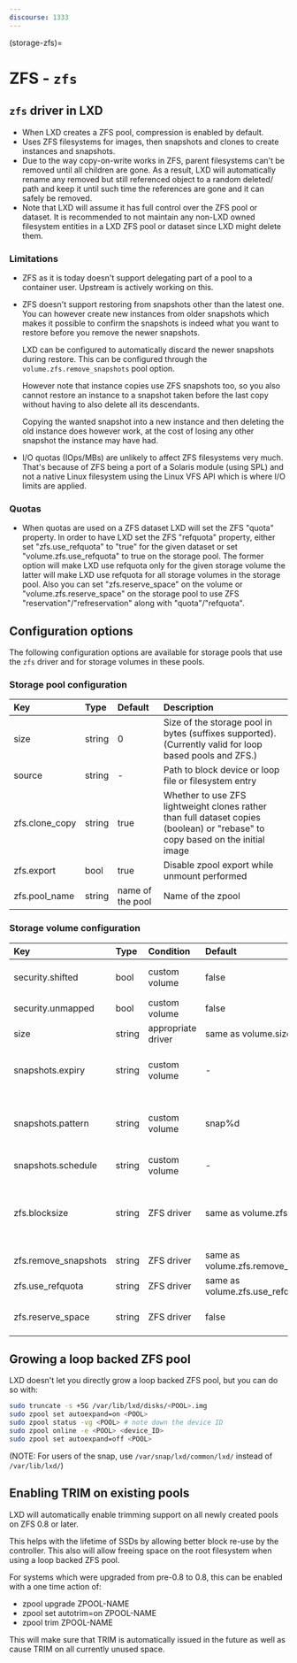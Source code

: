 ```yaml
---
discourse: 1333
---
```


(storage-zfs)=
# ZFS - `zfs`

## `zfs` driver in LXD

 - When LXD creates a ZFS pool, compression is enabled by default.
 - Uses ZFS filesystems for images, then snapshots and clones to create instances and snapshots.
 - Due to the way copy-on-write works in ZFS, parent filesystems can't
   be removed until all children are gone. As a result, LXD will
   automatically rename any removed but still referenced object to a random
   deleted/ path and keep it until such time the references are gone and it
   can safely be removed.
 - Note that LXD will assume it has full control over the ZFS pool or dataset.
   It is recommended to not maintain any non-LXD owned filesystem entities in
   a LXD ZFS pool or dataset since LXD might delete them.

### Limitations

 - ZFS as it is today doesn't support delegating part of a pool to a
   container user. Upstream is actively working on this.
 - ZFS doesn't support restoring from snapshots other than the latest
   one. You can however create new instances from older snapshots which
   makes it possible to confirm the snapshots is indeed what you want to
   restore before you remove the newer snapshots.

   LXD can be configured to automatically discard the newer snapshots during restore.
   This can be configured through the `volume.zfs.remove_snapshots` pool option.

   However note that instance copies use ZFS snapshots too, so you also cannot
   restore an instance to a snapshot taken before the last copy without having
   to also delete all its descendants.

   Copying the wanted snapshot into a new instance and then deleting
   the old instance does however work, at the cost of losing any other
   snapshot the instance may have had.

 - I/O quotas (IOps/MBs) are unlikely to affect ZFS filesystems very
   much. That's because of ZFS being a port of a Solaris module (using SPL)
   and not a native Linux filesystem using the Linux VFS API which is where
   I/O limits are applied.

### Quotas

 - When quotas are used on a ZFS dataset LXD will set the ZFS "quota" property.
   In order to have LXD set the ZFS "refquota" property, either set
   "zfs.use\_refquota" to "true" for the given dataset or set
   "volume.zfs.use\_refquota" to true on the storage pool. The former option
   will make LXD use refquota only for the given storage volume the latter will
   make LXD use refquota for all storage volumes in the storage pool. Also you can
   set "zfs.reserve\_space" on the volume or "volume.zfs.reserve\_space" on the
   storage pool to use ZFS "reservation"/"refreservation" along with
   "quota"/"refquota".

## Configuration options

The following configuration options are available for storage pools that use the `zfs` driver and for storage volumes in these pools.

### Storage pool configuration
Key                           | Type                          | Default                                 | Description
:--                           | :---                          | :------                                 | :----------
size                          | string                        | 0                                       | Size of the storage pool in bytes (suffixes supported). (Currently valid for loop based pools and ZFS.)
source                        | string                        | -                                       | Path to block device or loop file or filesystem entry
zfs.clone\_copy               | string                        | true                                    | Whether to use ZFS lightweight clones rather than full dataset copies (boolean) or "rebase" to copy based on the initial image
zfs.export                    | bool                          | true                                    | Disable zpool export while unmount performed
zfs.pool\_name                | string                        | name of the pool                        | Name of the zpool

### Storage volume configuration
Key                     | Type      | Condition                 | Default                               | Description
:--                     | :---      | :--------                 | :------                               | :----------
security.shifted        | bool      | custom volume             | false                                 | Enable id shifting overlay (allows attach by multiple isolated instances)
security.unmapped       | bool      | custom volume             | false                                 | Disable id mapping for the volume
size                    | string    | appropriate driver        | same as volume.size                   | Size of the storage volume
snapshots.expiry        | string    | custom volume             | -                                     | Controls when snapshots are to be deleted (expects expression like `1M 2H 3d 4w 5m 6y`)
snapshots.pattern       | string    | custom volume             | snap%d                                | Pongo2 template string which represents the snapshot name (used for scheduled snapshots and unnamed snapshots)
snapshots.schedule      | string    | custom volume             | -                                     | {{snapshot_schedule_format}}
zfs.blocksize           | string    | ZFS driver                | same as volume.zfs.blocksize          | Size of the ZFS block in range from 512 to 16MiB (must be power of 2). For block volume maximum value of 128KiB will be used even though higher value is set
zfs.remove\_snapshots   | string    | ZFS driver                | same as volume.zfs.remove\_snapshots  | Remove snapshots as needed
zfs.use\_refquota       | string    | ZFS driver                | same as volume.zfs.use\_refquota      | Use refquota instead of quota for space
zfs.reserve\_space      | string    | ZFS driver                | false                                 | Use reservation/refreservation along with qouta/refquota

## Growing a loop backed ZFS pool
LXD doesn't let you directly grow a loop backed ZFS pool, but you can do so with:

```bash
sudo truncate -s +5G /var/lib/lxd/disks/<POOL>.img
sudo zpool set autoexpand=on <POOL>
sudo zpool status -vg <POOL> # note down the device ID
sudo zpool online -e <POOL> <device_ID>
sudo zpool set autoexpand=off <POOL>
```

(NOTE: For users of the snap, use `/var/snap/lxd/common/lxd/` instead of `/var/lib/lxd/`)

## Enabling TRIM on existing pools
LXD will automatically enable trimming support on all newly created pools on ZFS 0.8 or later.

This helps with the lifetime of SSDs by allowing better block re-use by the controller.
This also will allow freeing space on the root filesystem when using a loop backed ZFS pool.

For systems which were upgraded from pre-0.8 to 0.8, this can be enabled with a one time action of:

 - zpool upgrade ZPOOL-NAME
 - zpool set autotrim=on ZPOOL-NAME
 - zpool trim ZPOOL-NAME

This will make sure that TRIM is automatically issued in the future as
well as cause TRIM on all currently unused space.
